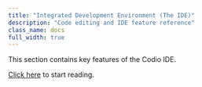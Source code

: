 ```yaml
---
title: "Integrated Development Environment (The IDE)"
description: "Code editing and IDE feature reference"
class_name: docs
full_width: true
---
```


This section contains key features of the Codio IDE.

[Click here](/docs/ide/navigation/) to start reading.
